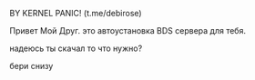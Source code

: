 BY KERNEL PANIC! (t.me/debirose)

Привет Мой Друг. это автоустановка BDS сервера для тебя.

надеюсь ты скачал то что нужно?

бери снизу 
